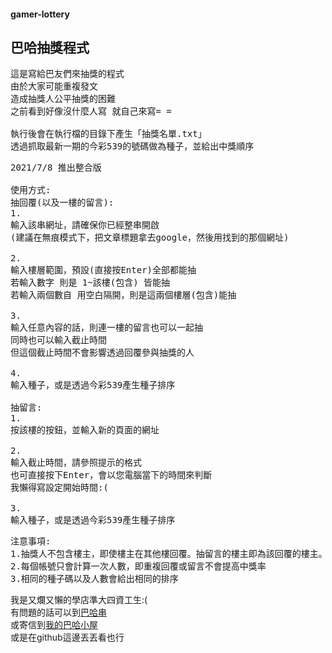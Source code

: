 #### gamer-lottery
## 巴哈抽獎程式
<pre>
這是寫給巴友們來抽獎的程式
由於大家可能重複發文
造成抽獎人公平抽獎的困難
之前看到好像沒什麼人寫 就自己來寫= =

執行後會在執行檔的目錄下產生「抽獎名單.txt」
透過抓取最新一期的今彩539的號碼做為種子，並給出中獎順序
</pre>

<pre>
2021/7/8 推出整合版

使用方式:
抽回覆(以及一樓的留言):
1.
輸入該串網址，請確保你已經整串開啟
(建議在無痕模式下，把文章標題拿去google，然後用找到的那個網址)

2.
輸入樓層範圍，預設(直接按Enter)全部都能抽
若輸入數字 則是 1~該樓(包含) 皆能抽
若輸入兩個數自 用空白隔開，則是這兩個樓層(包含)能抽

3.
輸入任意內容的話，則連一樓的留言也可以一起抽
同時也可以輸入截止時間
但這個截止時間不會影響透過回覆參與抽獎的人

4.
輸入種子，或是透過今彩539產生種子排序

抽留言:
1.
按該樓的按鈕，並輸入新的頁面的網址

2.
輸入截止時間，請參照提示的格式
也可直接按下Enter，會以您電腦當下的時間來判斷
我懶得寫設定開始時間:(

3.
輸入種子，或是透過今彩539產生種子排序
</pre>

<pre>
注意事項:
1.抽獎人不包含樓主，即使樓主在其他樓回覆。抽留言的樓主即為該回覆的樓主。
2.每個帳號只會計算一次人數，即重複回覆或留言不會提高中獎率
3.相同的種子碼以及人數會給出相同的排序
</pre>

我是又爛又懶的學店準大四資工生:(<br>
有問題的話可以到[巴哈串](https://forum.gamer.com.tw/C.php?bsn=60076&snA=6448527)<br>
或寄信到[我的巴哈小屋](https://home.gamer.com.tw/homeindex.php?owner=Terryobeyes)<br>
或是在github這邊丟丟看也行<br>
